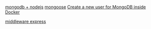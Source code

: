 


[mongodb + nodejs](https://developer.mozilla.org/pt-BR/docs/Learn_web_development/Extensions/Server-side/Express_Nodejs/mongoose)
[mongoose](https://mongoosejs.com/docs/) 
[Create a new user for MongoDB inside Docker](hthttps://serverfault.com/questions/776664/create-a-new-user-for-mongodb-inside-dockertps://)

[middleware express](https://expressjs.com/en/guide/using-middleware.html)